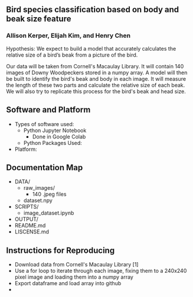 ## Bird species classification based on body and beak size feature
### Allison Kerper, Elijah Kim, and Henry Chen
Hypothesis: We expect to build a model that accurately calculates the relative size of a bird’s beak from a picture of the bird.

Our data will be taken from Cornell's Macaulay Library. It will contain 140 images of Downy Woodpeckers stored in a numpy array. A model will then be built to identify the bird's beak and body in each image. It will measure the length of these two parts and calculate the relative size of each beak. We will also try to replicate this process for the bird's beak and head size.

## Software and Platform
- Types of software used:
    - Python Jupyter Notebook
        - Done in Google Colab
    - Python Packages Used:
- Platform:

## Documentation Map
- DATA/
    - raw_images/
      - 140 .jpeg files
    - dataset.npy
- SCRIPTS/
    - image_dataset.ipynb
- OUTPUT/
- README.md
- LISCENSE.md

## Instructions for Reproducing
- Download data from Cornell's Macaulay Library [1]
- Use a for loop to iterate through each image, fixing them to a 240x240 pixel image and loading them into a numpy array
- Export dataframe and load array into github
- 

